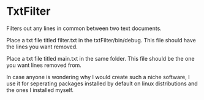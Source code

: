# TxtFilter
Filters out any lines in common between two text documents.

Place a txt file titled filter.txt in the txtFilter/bin/debug. This file should have the lines you want removed.

Place a txt file titled main.txt in the same folder. This file should be the one you want lines removed from.

In case anyone is wondering why I would create such a niche software, I use it for seperating packages installed by default on linux distributions and the ones I installed myself.
